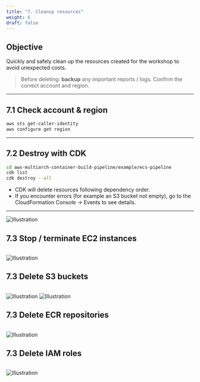 ```yaml
---
title: "7. Cleanup resources"
weight: 6
draft: false
---
```


## Objective
Quickly and safely clean up the resources created for the workshop to avoid unexpected costs.


> Before deleting: **backup** any important reports / logs. Confirm the correct account and region.

---

## 7.1 Check account & region
```bash
aws sts get-caller-identity
aws configure get region
```

---

## 7.2 Destroy with **CDK**
```bash
cd aws-multiarch-container-build-pipeline/example/ecs-pipeline
cdk list
cdk destroy --all
```
- CDK will delete resources following dependency order.
- If you encounter errors (for example an S3 bucket not empty), go to the CloudFormation Console -> Events to see details.
---
![Illustration](/images/For.png)

## 7.3 Stop / terminate EC2 instances
```bash
```
![Illustration](/images/ClEC2.png)

## 7.3 Delete S3 buckets
```bash
```
![Illustration](/images/CLS3.png)
![Illustration](/images/CLDS3.png)

## 7.3 Delete ECR repositories
```bash
```
![Illustration](/images/CLECR.png)

## 7.3 Delete IAM roles
```bash
```
![Illustration](/images/CLROLE.png)
